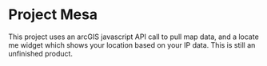 # Project Mesa

This project uses an arcGIS javascript API call to pull map data, and a locate me widget which shows your location based on your IP data. This is still an unfinished product.
